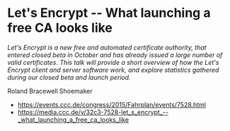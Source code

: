 # Let's Encrypt -- What launching a free CA looks like

*Let's Encrypt is a new free and automated certificate authority, that entered closed beta in October and has already issued a large number of valid certificates. This talk will provide a short overview of    how the Let's Encrypt client and server software work, and explore statistics gathered during our closed beta and launch period.*

Roland Bracewell Shoemaker

- https://events.ccc.de/congress/2015/Fahrplan/events/7528.html
- https://media.ccc.de/v/32c3-7528-let_s_encrypt_--_what_launching_a_free_ca_looks_like

